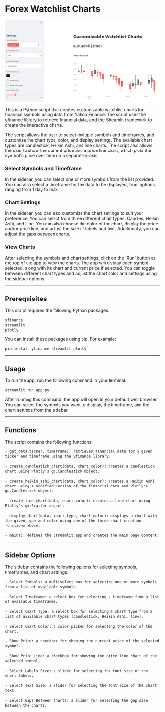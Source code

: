 # Forex Watchlist Charts

![Dashboard](./Images/dashboard.png)

This is a Python script that creates customizable watchlist charts for financial symbols using data from Yahoo Finance. The script uses the yfinance library to retrieve financial data, and the Streamlit framework to create the interactive charts.

The script allows the user to select multiple symbols and timeframes, and customize the chart type, color, and display settings. The available chart types are candlestick, Heikin Ashi, and line charts. The script also allows the user to show the current price and a price line chart, which plots the symbol's price over time on a separate y-axis.

### Select Symbols and Timeframe
In the sidebar, you can select one or more symbols from the list provided. You can also select a timeframe for the data to be displayed, from options ranging from 1 day to max.

### Chart Settings
In the sidebar, you can also customize the chart settings to suit your preference. You can select from three different chart types: Candles, Heikin Ashi, and Line. You can also choose the color of the chart, display the price and/or price line, and adjust the size of labels and text. Additionally, you can adjust the gaps between charts.

### View Charts
After selecting the symbols and chart settings, click on the 'Run' button at the top of the app to view the charts. The app will display each symbol selected, along with its chart and current price if selected. You can toggle between different chart types and adjust the chart color and settings using the sidebar options.

---

## Prerequisites

This script requires the following Python packages:

    yfinance
    streamlit
    plotly
    
You can install these packages using pip. For example:


    pip install yfinance streamlit plotly

---

## Usage

To run the app, run the following command in your terminal:

    streamlit run app.py


After running this command, the app will open in your default web browser. You can select the symbols you want to display, the timeframe, and the chart settings from the sidebar.

---

## Functions
The script contains the following functions:
  
    - get_data(ticker, timeframe): retrieves financial data for a given ticker and timeframe using the yfinance library.
    
    - create_candlestick_chart(data, chart_color): creates a candlestick chart using Plotly's go.Candlestick object.
    
    - create_heikin_ashi_chart(data, chart_color): creates a Heikin Ashi chart using a modified version of the financial data and Plotly's go.Candlestick object.
    
    - create_line_chart(data, chart_color): creates a line chart using Plotly's go.Scatter object.
    
    - display_chart(data, chart_type, chart_color): displays a chart with the given type and color using one of the three chart creation functions above.
    
    - main(): defines the Streamlit app and creates the main page content.
    
---
    
## Sidebar Options
The sidebar contains the following options for selecting symbols, timeframes, and chart settings:

    - Select Symbols: a multiselect box for selecting one or more symbols from a list of available symbols.
    
    - Select Timeframe: a select box for selecting a timeframe from a list of available timeframes.
    
    - Select Chart Type: a select box for selecting a chart type from a list of available chart types (candlestick, Heikin Ashi, line).
    
    - Select Chart Color: a color picker for selecting the color of the chart.
    
    - Show Price: a checkbox for showing the current price of the selected symbol.
    
    - Show Price Line: a checkbox for showing the price line chart of the selected symbol.
    
    - Select Labels Size: a slider for selecting the font size of the chart labels.
    
    - Select Text Size: a slider for selecting the font size of the chart text.
    
    - Select Gaps Between Charts: a slider for selecting the gap size between the charts.
